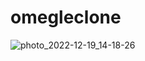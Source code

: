 # omegleclone


![photo_2022-12-19_14-18-26](https://user-images.githubusercontent.com/31253617/208388741-7d0ec193-a29b-4156-88b9-2dd348eba5bc.jpg)
